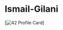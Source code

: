 # Ismail-Gilani
[![42 Profile Card](https://1337-readme-xi.vercel.app/api/profile?cursus=42cursus&dark=true&leet_logo=hide&login=igilani)]

